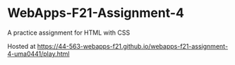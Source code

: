 # WebApps-F21-Assignment-4
A practice assignment for HTML with CSS

Hosted at https://44-563-webapps-f21.github.io/webapps-f21-assignment-4-uma0441/play.html